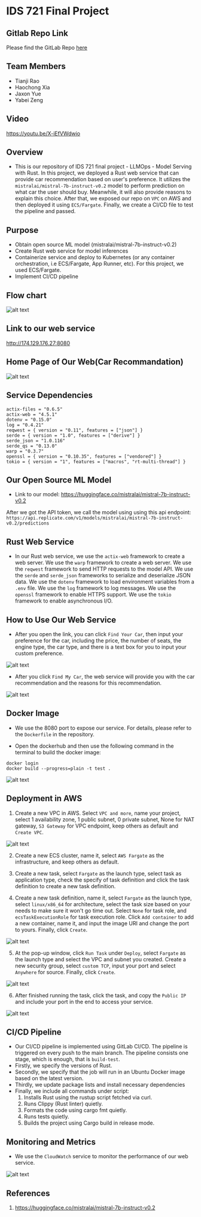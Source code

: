 # IDS 721 Final Project


## Gitlab Repo Link
Please find the GitLab Repo [here](https://gitlab.com/jaxonyue/ids-721-final-project)

## Team Members
- Tianji Rao
- Haochong Xia
- Jaxon Yue
- Yabei Zeng

## Video
https://youtu.be/X-iEfVWdwio

## Overview
* This is our repository of IDS 721 final project - LLMOps - Model Serving with Rust. In this project, we deployed a Rust web service that can provide car recommendation based on user's preference. It utilizes the `mistralai/mistral-7b-instruct-v0.2` model to perform prediction on what car the user should buy. Meanwhile, it will also provide reasons to explain this choice. After that, we exposed our repo on `VPC` on AWS and then deployed it using `ECS/Fargate`. Finally, we create a CI/CD file to test the pipeline and passed.

## Purpose
- Obtain open source ML model (mistralai/mistral-7b-instruct-v0.2)
- Create Rust web service for model inferences
- Containerize service and deploy to Kubernetes (or any container orchestration, i.e ECS/Fargate, App Runner, etc). For this project, we used ECS/Fargate.
- Implement CI/CD pipeline

## Flow chart

![alt text](<images/flow chart.png>)

## Link to our web service

http://174.129.176.27:8080

## Home Page of Our Web(Car Recommandation)

![alt text](images/home.png)

## Service Dependencies

```
actix-files = "0.6.5"
actix-web = "4.5.1"
dotenv = "0.15.0"
log = "0.4.21"
reqwest = { version = "0.11", features = ["json"] }
serde = { version = "1.0", features = ["derive"] }
serde_json = "1.0.116"
serde_qs = "0.13.0"
warp = "0.3.7"
openssl = { version = "0.10.35", features = ["vendored"] }
tokio = { version = "1", features = ["macros", "rt-multi-thread"] }

```
## Our Open Source ML Model

- Link to our model: https://huggingface.co/mistralai/mistral-7b-instruct-v0.2

After we got the API token, we call the model using using this api endpoint:
`https://api.replicate.com/v1/models/mistralai/mistral-7b-instruct-v0.2/predictions`

## Rust Web Service
- In our Rust web service, we use the `actix-web` framework to create a web server. We use the `warp` framework to create a web server. We use the `reqwest` framework to send HTTP requests to the model API. We use the `serde` and `serde_json` frameworks to serialize and deserialize JSON data. We use the `dotenv` framework to load environment variables from a `.env` file. We use the `log` framework to log messages. We use the `openssl` framework to enable HTTPS support. We use the `tokio` framework to enable asynchronous I/O.

## How to Use Our Web Service
- After you open the link, you can click `Find Your Car`, then input your preference for the car, including the price, the number of seats, the engine type, the car type, and there is a text box for you to input your custom preference. 

![alt text](images/preference.png)

- After you click `Find My Car`, the web service will provide you with the car recommendation and the reasons for this recommendation.

![alt text](images/result.png)

## Docker Image

- We use the 8080 port to expose our service. For details, please refer to the `Dockerfile` in the repository.

- Open the dockerhub and then use the following command in the terminal to build the docker image:
```
docker login
docker build --progress=plain -t test .
```

![alt text](images/docker.pic.jpg)


## Deployment in AWS
1. Create a new VPC in AWS. Select `VPC and more`, name your project, select 1 availability zone, 1 public subnet, 0 private subnet, None for NAT gateway, `S3 Gateway` for VPC endpoint, keep others as default and `Create VPC`.

![alt text](images/vpc.pic.jpg)

2. Create a new ECS cluster, name it, select `AWS Fargate` as the infrastructure, and keep others as default.

3. Create a new task, select `Fargate` as the launch type, select task as application type, check the specify of task definition and click the task definition to create a new task definition.

4. Create a new task definition, name it, select `Fargate` as the launch type, select `linux/x86_64` for architecture, select the task size based on your needs to make sure it won't go time out. Select `None` for task role, and `ecsTaskExecutionRole` for task execution role. Click `Add container` to add a new container, name it, and input the image URI and change the port to yours. Finally, click `Create`.

![alt text](images/dp3.pic.jpg)

5. At the pop-up window, click `Run Task` under `Deploy`, select `Fargate` as the launch type and select the VPC and subnet you created. Create a new security group, select `custom TCP`, input your port and select `Anywhere` for source. Finally, click `Create`.

![alt text](images/dp1.pic.jpg)

6. After finished running the task, click the task, and copy the `Public IP` and include your port in the end to access your service.

![alt text](images/dp2.pic.jpg)


## CI/CD Pipeline

- Our CI/CD pipeline is implemented using GitLab CI/CD. The pipeline is triggered on every push to the main branch. The pipeline consists one stage, which is enough, that is `build-test`.
- Firstly, we specify the versions of Rust.
- Secondly, we specify that the job will run in an Ubuntu Docker image based on the latest version.
- Thirdly, we update package lists and install necessary dependencies
- Finally, we include all commands under script:
    1. Installs Rust using the rustup script fetched via curl.
    2. Runs Clippy (Rust linter) quietly.
    3. Formats the code using cargo fmt quietly.
    4. Runs tests quietly.
    5. Builds the project using Cargo build in release mode.

## Monitoring and Metrics
- We use the `CloudWatch` service to monitor the performance of our web service. 

![alt text](images/cloundwatch.pic.jpg)


## References
1. https://huggingface.co/mistralai/mistral-7b-instruct-v0.2

